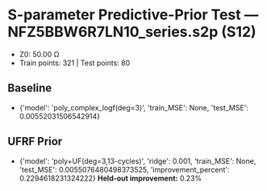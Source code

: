 # S-parameter Predictive-Prior Test — NFZ5BBW6R7LN10_series.s2p (S12)
- Z0: 50.00 Ω
- Train points: 321  |  Test points: 80

## Baseline
- {'model': 'poly_complex_logf(deg=3)', 'train_MSE': None, 'test_MSE': 0.00552031506542914}

## UFRF Prior
- {'model': 'poly+UF(deg=3,13-cycles)', 'ridge': 0.001, 'train_MSE': None, 'test_MSE': 0.0055076480498373525, 'improvement_percent': 0.2294618231324222}
**Held-out improvement:** 0.23%